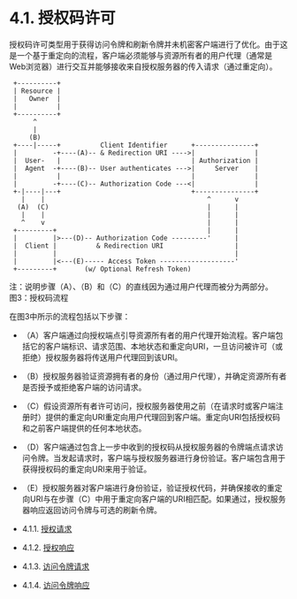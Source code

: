 4.1. 授权码许可
====================
授权码许可类型用于获得访问令牌和刷新令牌并未机密客户端进行了优化。由于这是一个基于重定向的流程，客户端必须能够与资源所有者的用户代理（通常是Web浏览器）进行交互并能够接收来自授权服务器的传入请求（通过重定向）。

     +----------+
     | Resource |
     |   Owner  |
     |          |
     +----------+
          ^
          |
         (B)
     +----|-----+          Client Identifier      +---------------+
     |         -+----(A)-- & Redirection URI ---->|               |
     |  User-   |                                 | Authorization |
     |  Agent  -+----(B)-- User authenticates --->|     Server    |
     |          |                                 |               |
     |         -+----(C)-- Authorization Code ---<|               |
     +-|----|---+                                 +---------------+
       |    |                                         ^      v
      (A)  (C)                                        |      |
       |    |                                         |      |
       ^    v                                         |      |
     +---------+                                      |      |
     |         |>---(D)-- Authorization Code ---------'      |
     |  Client |          & Redirection URI                  |
     |         |                                             |
     |         |<---(E)----- Access Token -------------------'
     +---------+       (w/ Optional Refresh Token)
注：说明步骤（A）、（B）和（C）的直线因为通过用户代理而被分为两部分。    
图3：授权码流程

在图3中所示的流程包括以下步骤：
- （A）客户端通过向授权端点引导资源所有者的用户代理开始流程。客户端包括它的客户端标识、请求范围、本地状态和重定向URI，一旦访问被许可（或拒绝）授权服务器将传送用户代理回到该URI。
- （B）授权服务器验证资源拥有者的身份（通过用户代理），并确定资源所有者是否授予或拒绝客户端的访问请求。
- （C）假设资源所有者许可访问，授权服务器使用之前（在请求时或客户端注册时）提供的重定向URI重定向用户代理回到客户端。重定向URI包括授权码和之前客户端提供的任何本地状态。
- （D）客户端通过包含上一步中收到的授权码从授权服务器的令牌端点请求访问令牌。当发起请求时，客户端与授权服务器进行身份验证。客户端包含用于获得授权码的重定向URI来用于验证。
- （E）授权服务器对客户端进行身份验证，验证授权代码，并确保接收的重定向URI与在步骤（C）中用于重定向客户端的URI相匹配。如果通过，授权服务器响应返回访问令牌与可选的刷新令牌。

- 4.1.1. [授权请求](4.1.1.md)
- 4.1.2. [授权响应](4.1.2.md)
- 4.1.3. [访问令牌请求](4.1.3.md)
- 4.1.4. [访问令牌响应](4.1.4.md)